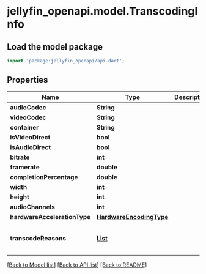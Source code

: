 # jellyfin_openapi.model.TranscodingInfo

## Load the model package
```dart
import 'package:jellyfin_openapi/api.dart';
```

## Properties
Name | Type | Description | Notes
------------ | ------------- | ------------- | -------------
**audioCodec** | **String** |  | [optional] 
**videoCodec** | **String** |  | [optional] 
**container** | **String** |  | [optional] 
**isVideoDirect** | **bool** |  | [optional] 
**isAudioDirect** | **bool** |  | [optional] 
**bitrate** | **int** |  | [optional] 
**framerate** | **double** |  | [optional] 
**completionPercentage** | **double** |  | [optional] 
**width** | **int** |  | [optional] 
**height** | **int** |  | [optional] 
**audioChannels** | **int** |  | [optional] 
**hardwareAccelerationType** | [**HardwareEncodingType**](HardwareEncodingType.md) |  | [optional] 
**transcodeReasons** | [**List<TranscodeReason>**](TranscodeReason.md) |  | [optional] [default to const []]

[[Back to Model list]](../README.md#documentation-for-models) [[Back to API list]](../README.md#documentation-for-api-endpoints) [[Back to README]](../README.md)



